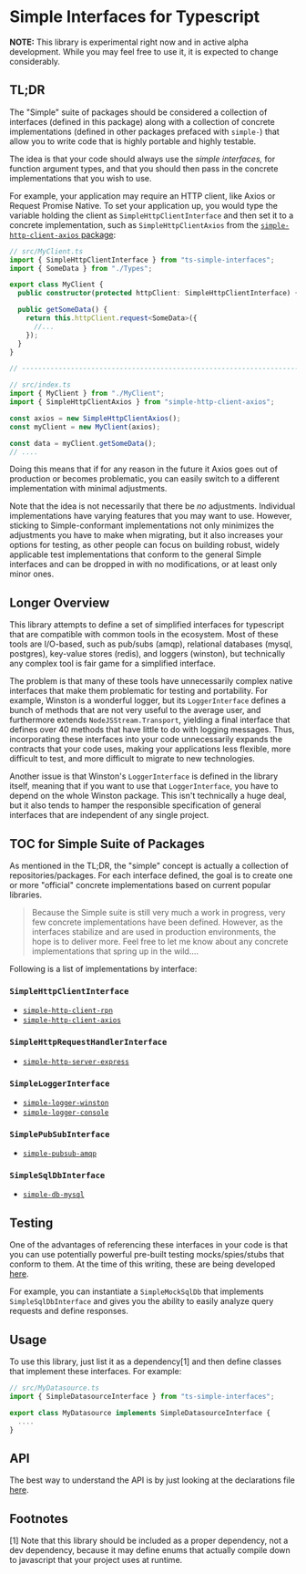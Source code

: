 Simple Interfaces for Typescript
===============================================================================


**NOTE:** This library is experimental right now and in active alpha development. While you may
feel free to use it, it is expected to change considerably.

## TL;DR

The "Simple" suite of packages should be considered a collection of interfaces (defined in this
package) along with a collection of concrete implementations (defined in other packages prefaced
with `simple-`) that allow you to write code that is highly portable and highly testable.

The idea is that your code should always use the _simple interfaces,_ for function argument types,
and that you should then pass in the concrete implementations that you wish to
use.

For example, your application may require an HTTP client, like Axios or Request Promise Native.
To set your application up, you would type the variable holding the client as
`SimpleHttpClientInterface` and then set it to a concrete implementation, such as
`SimpleHttpClientAxios` from the
[`simple-http-client-axios` package](../ts-simple-http-client-axios):

```ts
// src/MyClient.ts
import { SimpleHttpClientInterface } from "ts-simple-interfaces";
import { SomeData } from "./Types";

export class MyClient {
  public constructor(protected httpClient: SimpleHttpClientInterface) { }

  public getSomeData() {
    return this.httpClient.request<SomeData>({
      //...
    });
  }
}

// --------------------------------------------------------------------

// src/index.ts
import { MyClient } from "./MyClient";
import { SimpleHttpClientAxios } from "simple-http-client-axios";

const axios = new SimpleHttpClientAxios();
const myClient = new MyClient(axios);

const data = myClient.getSomeData();
// ....
```

Doing this means that if for any reason in the future it Axios goes out of production or becomes
problematic, you can easily switch to a different implementation with minimal adjustments.

Note that the idea is not necessarily that there be _no_ adjustments. Individual implementations
have varying features that you may want to use. However, sticking to Simple-conformant
implementations not only minimizes the adjustments you have to make when migrating, but it also
increases your options for testing, as other people can focus on building robust, widely
applicable test implementations that conform to the general Simple interfaces and can be dropped in
with no modifications, or at least only minor ones.

## Longer Overview

This library attempts to define a set of simplified interfaces for typescript that are compatible
with common tools in the ecosystem. Most of these tools are I/O-based, such as pub/subs (amqp),
relational databases (mysql, postgres), key-value stores (redis), and loggers (winston), but
technically any complex tool is fair game for a simplified interface.

The problem is that many of these tools have unnecessarily complex native interfaces that make
them problematic for testing and portability. For example, Winston is a wonderful logger, but
its `LoggerInterface` defines a bunch of methods that are not very useful to the average user,
and furthermore extends `NodeJSStream.Transport`, yielding a final interface that defines over
40 methods that have little to do with logging messages. Thus, incorporating these interfaces
into your code unnecessarily expands the contracts that your code uses, making your applications
less flexible, more difficult to test, and more difficult to migrate to new technologies.

Another issue is that Winston's `LoggerInterface` is defined in the library itself, meaning that
if you want to use that `LoggerInterface`, you have to depend on the whole Winston package. This
isn't technically a huge deal, but it also tends to hamper the responsible specification of
general interfaces that are independent of any single project.


## TOC for Simple Suite of Packages

As mentioned in the TL;DR, the "simple" concept is actually a collection of repositories/packages.
For each interface defined, the goal is to create one or more "official" concrete implementations
based on current popular libraries.

>
> Because the Simple suite is still very much a work in progress, very few concrete implementations
> have been defined. However, as the interfaces stabilize and are used in production environments,
> the hope is to deliver more. Feel free to let me know about any concrete implementations that
> spring up in the wild....
>

Following is a list of implementations by interface:

### `SimpleHttpClientInterface`

* [`simple-http-client-rpn`](https://www.npmjs.com/package/@wymp/simple-http-client-rpn)
* [`simple-http-client-axios`](https://www.npmjs.com/package/@wymp/simple-http-client-axios)

### `SimpleHttpRequestHandlerInterface`

* [`simple-http-server-express`](https://www.npmjs.com/package/@wymp/simple-http-server-express)

### `SimpleLoggerInterface`

* [`simple-logger-winston`](https://www.npmjs.com/package/@wymp/simple-logger-winston)
* [`simple-logger-console`](https://www.npmjs.com/package/@wymp/simple-logger-console)

### `SimplePubSubInterface`

* [`simple-pubsub-amqp`](https://www.npmjs.com/package/@wymp/simple-pubsub-amqp)

### `SimpleSqlDbInterface`

* [`simple-db-mysql`](https://www.npmjs.com/package/@wymp/simple-db-mysql)


## Testing

One of the advantages of referencing these interfaces in your code is that you can use potentially
powerful pre-built testing mocks/spies/stubs that conform to them. At the time of this writing,
these are being developed [here](../ts-simple-interfaces-testing).

For example, you can instantiate a `SimpleMockSqlDb` that implements `SimpleSqlDbInterface` and
gives you the ability to easily analyze query requests and define responses.


## Usage

To use this library, just list it as a dependency[1] and then define classes that implement
these interfaces. For example:

```ts
// src/MyDatasource.ts
import { SimpleDatasourceInterface } from "ts-simple-interfaces";

export class MyDatasource implements SimpleDatasourceInterface {
  ....
}
```


## API

The best way to understand the API is by just looking at the declarations file
[here](https://github.com/wymp/ts-simple-interfaces/blob/current/packages/ts-simple-interfaces/src/index.ts).


## Footnotes

[1] Note that this library should be included as a proper dependency, not a dev dependency,
because it may define enums that actually compile down to javascript that your project uses
at runtime.

